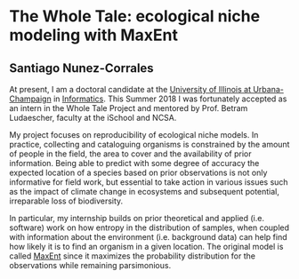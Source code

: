 The Whole Tale: ecological niche modeling with MaxEnt
=====================================================

## Santiago Nunez-Corrales

At present, I am a doctoral candidate at the [University
of Illinois at Urbana-Champaign](http://www.illinois.edu) 
in [Informatics](http://informatics.illinois.edu). This
Summer 2018 I was fortunately accepted as an intern in the Whole Tale
Project and mentored by Prof. Betram Ludaescher, faculty
at the iSchool and NCSA.

My project focuses on reproducibility of ecological niche
models. In practice, collecting and cataloguing organisms
is constrained by the amount of people in the field, the
area to cover and the availability of prior information.
Being able to predict with some degree of accuracy the
expected location of a species based on prior observations
is not only informative for field work, but essential to
take action in various issues such as the impact of climate
change in ecosystems and subsequent potential, irreparable
loss of biodiversity.

In particular, my internship builds on prior theoretical
and applied (i.e. software) work on how entropy in the
distribution of samples, when coupled with information
about the environment (i.e. background data) can help
find how likely it is to find an organism in a given
location. The original model is called 
[MaxEnt](http://biodiversityinformatics.amnh.org/open_source/maxent) since
it maximizes the probability distribution for the observations
while remaining parsimonious.




